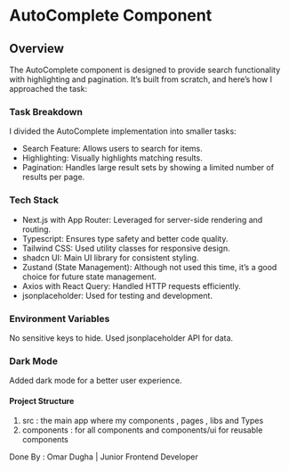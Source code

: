 # AutoComplete Component

## Overview

The AutoComplete component is designed to provide search functionality with highlighting and pagination. It’s built from scratch, and here’s how I approached the task:

### Task Breakdown

I divided the AutoComplete implementation into smaller tasks:

- Search Feature: Allows users to search for items.
- Highlighting: Visually highlights matching results.
- Pagination: Handles large result sets by showing a limited number of results per page.

### Tech Stack

- Next.js with App Router: Leveraged for server-side rendering and routing.
- Typescript: Ensures type safety and better code quality.
- Tailwind CSS: Used utility classes for responsive design.
- shadcn UI: Main UI library for consistent styling.
- Zustand (State Management): Although not used this time, it’s a good choice for future state management.
- Axios with React Query: Handled HTTP requests efficiently.
- jsonplaceholder: Used for testing and development.

### Environment Variables

No sensitive keys to hide.
Used jsonplaceholder API for data.

### Dark Mode

Added dark mode for a better user experience.

#### Project Structure

1. src : the main app where my components , pages , libs and Types
2. components : for all components and components/ui for reusable components

Done By : Omar Dugha | Junior Frontend Developer
